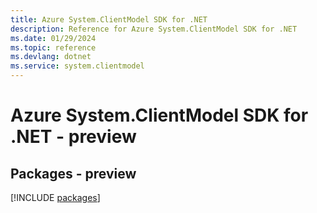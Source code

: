 ```yaml
---
title: Azure System.ClientModel SDK for .NET
description: Reference for Azure System.ClientModel SDK for .NET
ms.date: 01/29/2024
ms.topic: reference
ms.devlang: dotnet
ms.service: system.clientmodel
---
```

# Azure System.ClientModel SDK for .NET - preview
## Packages - preview
[!INCLUDE [packages](system.clientmodel-index.md)]